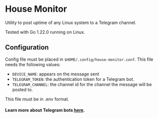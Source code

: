 House Monitor
============

Utility to post uptime of any Linux system to a Telegram channel.

Tested with Go 1.22.0 running on Linux.

## Configuration

Config file must be placed in `$HOME/.config/house-monitor.conf`. This file
needs the following values:

* `DEVICE_NAME`: appears on the message sent
* `TELEGRAM_TOKEN`: the authentication token for a Telegram bot.
* `TELEGRAM_CHANNEL`: the channel id for the channel the message will be posted to.

This file must be in .env format.

#### Learn more about Telegram bots [here](https://core.telegram.org/bots/tutorial).
